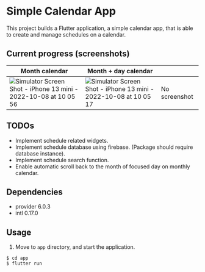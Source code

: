 # Simple Calendar App
<!-- # map-oriented-schedule-MS -->
This project builds a Flutter application, a simple calendar app, that is able to create and manage schedules on a calendar.

## Current progress (screenshots)
| Month calendar | Month + day calendar | |
| --- | --- | --- |
| ![Simulator Screen Shot - iPhone 13 mini - 2022-10-08 at 10 05 56](https://user-images.githubusercontent.com/70369563/194680090-cae6a0b6-57ec-4366-a77f-659e46d77bb5.png) | ![Simulator Screen Shot - iPhone 13 mini - 2022-10-08 at 10 05 17](https://user-images.githubusercontent.com/70369563/194680328-26222aa9-a46a-44cc-8177-7bd7f14bbef7.png) | No screenshot |

## TODOs
- Implement schedule related widgets.
- Implement schedule database using firebase. (Package should require database instance).
- Implement schedule search function.
- Enable automatic scroll back to the month of focused day on monthly calendar.

## Dependencies
- provider 6.0.3
- intl 0.17.0

## Usage
1. Move to `app` directory, and start the application.
```
$ cd app
$ flutter run
```